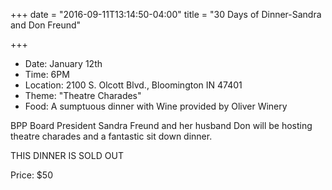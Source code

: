 +++
date = "2016-09-11T13:14:50-04:00"
title = "30 Days of Dinner-Sandra and Don Freund"

+++
* Date: January 12th
* Time: 6PM
* Location: 2100 S. Olcott Blvd., Bloomington IN 47401
* Theme: "Theatre Charades"
* Food: A sumptuous dinner with Wine provided by Oliver Winery

BPP Board President Sandra Freund and her husband Don will be hosting theatre charades and a fantastic sit down dinner.

THIS DINNER IS SOLD OUT

Price: $50
